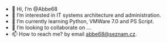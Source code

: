 - 👋 Hi, I’m @Abbe68
- 👀 I’m interested in IT systems architecture and administration.
- 🌱 I’m currently learning Python, VMWare 7.0 and PS Script.
- 💞️ I’m looking to collaborate on ...
- 📫 How to reach me? by email abbe68@seznam.cz.

<!---
Abbe68/Abbe68 is a ✨ special ✨ repository because its `README.md` (this file) appears on your GitHub profile.
You can click the Preview link to take a look at your changes.
--->
